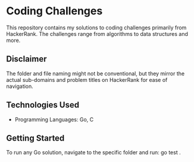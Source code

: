 # Coding Challenges

This repository contains my solutions to coding challenges primarily from HackerRank. The challenges range from algorithms to data structures and more.

## Disclaimer

The folder and file naming might not be conventional, but they mirror the actual sub-domains and problem titles on HackerRank for ease of navigation.

## Technologies Used

- Programming Languages: Go, C

## Getting Started

To run any Go solution, navigate to the specific folder and run: go test .
